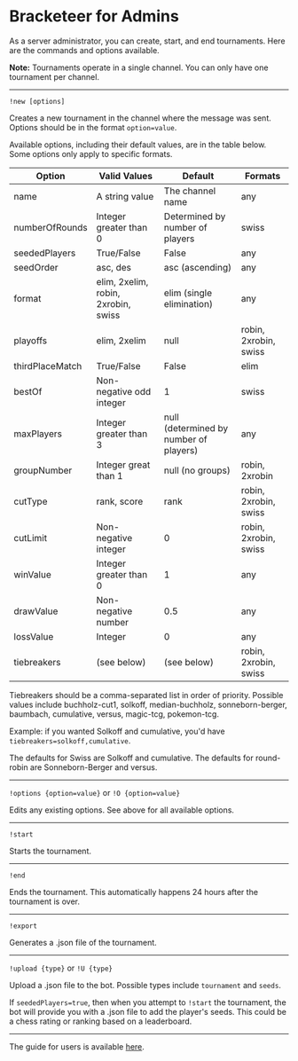 # Bracketeer for Admins

As a server administrator, you can create, start, and end tournaments. Here are the commands and options available.

**Note:** Tournaments operate in a single channel. You can only have one tournament per channel.

---

`!new [options]`

Creates a new tournament in the channel where the message was sent. Options should be in the format `option=value`.

Available options, including their default values, are in the table below. Some options only apply to specific formats.

Option | Valid Values | Default | Formats
------ | ------- | ------------ | -------
name | A string value | The channel name | any
numberOfRounds | Integer greater than 0 | Determined by number of players | swiss
seededPlayers | True/False | False | any
seedOrder | asc, des | asc (ascending) | any
format | elim, 2xelim, robin, 2xrobin, swiss | elim (single elimination) | any
playoffs | elim, 2xelim | null | robin, 2xrobin, swiss
thirdPlaceMatch | True/False | False | elim
bestOf | Non-negative odd integer | 1 | swiss
maxPlayers | Integer greater than 3 | null (determined by number of players) | any
groupNumber | Integer great than 1 | null (no groups) | robin, 2xrobin
cutType | rank, score | rank | robin, 2xrobin, swiss
cutLimit | Non-negative integer | 0 | robin, 2xrobin, swiss
winValue | Integer greater than 0 | 1 | any
drawValue | Non-negative number | 0.5 | any
lossValue | Integer | 0 | any
tiebreakers | (see below) | (see below) | robin, 2xrobin, swiss

Tiebreakers should be a comma-separated list in order of priority. Possible values include buchholz-cut1, solkoff, median-buchholz, sonneborn-berger, baumbach, cumulative, versus, magic-tcg, pokemon-tcg.

Example: if you wanted Solkoff and cumulative, you'd have `tiebreakers=solkoff,cumulative`.

The defaults for Swiss are Solkoff and cumulative. The defaults for round-robin are Sonneborn-Berger and versus.

---

`!options {option=value}` or `!O {option=value}`

Edits any existing options. See above for all available options.

---

`!start`

Starts the tournament.

---

`!end`

Ends the tournament. This automatically happens 24 hours after the tournament is over.

---

`!export`

Generates a .json file of the tournament.

---

`!upload {type}` or `!U {type}`

Upload a .json file to the bot. Possible types include `tournament` and `seeds`.

If `seededPlayers=true`, then when you attempt to `!start` the tournament, the bot will provide you with a .json file to add the player's seeds. This could be a chess rating or ranking based on a leaderboard.

---

The guide for users is available [here](Users.md).
